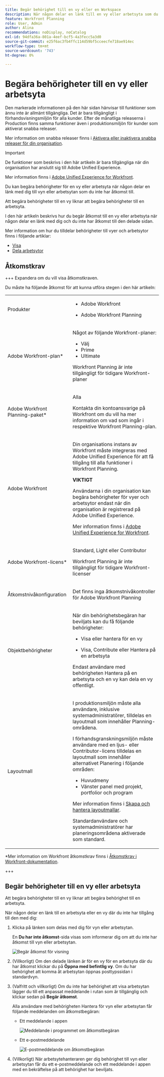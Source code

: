 ```yaml
---
title: Begär behörighet till en vy eller en Workspace
description: När någon delar en länk till en vy eller arbetsyta som du inte har åtkomst till, kan du begära behörighet för att kunna öppna den. I den här artikeln förklaras stegen för att begära åtkomst till en vy eller arbetsyta när du stöter på en delad länk som du inte kan öppna.
feature: Workfront Planning
role: User, Admin
author: Alina
recommendations: noDisplay, noCatalog
exl-id: 94dfa36a-801a-4eef-bcf5-4a3fecc5a3d0
source-git-commit: e25f6ac3fb4ffc114d59bf5cceecfe718ae914ec
workflow-type: tm+mt
source-wordcount: '743'
ht-degree: 0%

---
```


# Begära behörigheter till en vy eller arbetsyta

<span class="preview">Den markerade informationen på den här sidan hänvisar till funktioner som ännu inte är allmänt tillgängliga. Det är bara tillgängligt i förhandsvisningsmiljön för alla kunder. Efter de månatliga releaserna i Production finns samma funktioner även i produktionsmiljön för kunder som aktiverat snabba releaser. </span>

<span class="preview">Mer information om snabba releaser finns i [Aktivera eller inaktivera snabba releaser för din organisation](/help/quicksilver/administration-and-setup/set-up-workfront/configure-system-defaults/enable-fast-release-process.md). </span>

>[!IMPORTANT]
>
>De funktioner som beskrivs i den här artikeln är bara tillgängliga när din organisation har anslutit sig till Adobe Unified Experience.
>
>Mer information finns i [Adobe Unified Experience for Workfront](/help/quicksilver/workfront-basics/navigate-workfront/workfront-navigation/adobe-unified-experience.md).


Du kan begära behörigheter för en vy eller arbetsyta när någon delar en länk med dig till vyn eller arbetsytan som du inte har åtkomst till.

Att begära behörigheter till en vy liknar att begära behörigheter till en arbetsyta.

I den här artikeln beskrivs hur du begär åtkomst till en vy eller arbetsyta när någon delar en länk med dig och du inte har åtkomst till den delade sidan.

Mer information om hur du tilldelar behörigheter till vyer och arbetsytor finns i följande artiklar:

* [Visa](/help/quicksilver/planning/access/share-views.md)
* [Dela arbetsytor](/help/quicksilver/planning/access/share-workspaces.md)


## Åtkomstkrav

+++ Expandera om du vill visa åtkomstkraven.

Du måste ha följande åtkomst för att kunna utföra stegen i den här artikeln:

<table style="table-layout:auto"> 
<col> 
</col> 
<col> 
</col> 
<tbody> 
    <tr> 
<tr> 
<td> 
   <p> Produkter</p> </td> 
   <td> 
   <ul><li><p> Adobe Workfront</p></li> 
   <li><p> Adobe Workfront Planning<p></li></ul></td> 
  </tr>   
<tr> 
   <td role="rowheader"><p>Adobe Workfront-plan*</p></td> 
   <td> 
<p>Något av följande Workfront-planer:</p> 
<ul><li>Välj</li> 
<li>Prime</li> 
<li>Ultimate</li></ul> 
<p>Workfront Planning är inte tillgängligt för tidigare Workfront-planer</p> 
   </td> 
<tr> 
   <td role="rowheader"><p>Adobe Workfront Planning-paket*</p></td> 
   <td> 
<p>Alla </p> 
<p>Kontakta din kontoansvarige på Workfront om du vill ha mer information om vad som ingår i respektive Workfront Planning-plan. </p> 
   </td> 
 <tr> 
   <td role="rowheader"><p>Adobe Workfront</p></td> 
   <td> 
<p>Din organisations instans av Workfront måste integreras med Adobe Unified Experience för att få tillgång till alla funktioner i Workfront Planning.</p> 
<p><b>VIKTIGT</b></p>
<p>Användarna i din organisation kan begära behörigheter för vyer och arbetsytor endast när din organisation är registrerad på Adobe Unified Experience. </p>
<p>Mer information finns i <a href="/help/quicksilver/workfront-basics/navigate-workfront/workfront-navigation/adobe-unified-experience.md">Adobe Unified Experience for Workfront</a>. </p> 
   </td> 
   </tr> 
  </tr> 
  <tr> 
   <td role="rowheader"><p>Adobe Workfront-licens*</p></td> 
   <td><p> Standard, Light eller Contributor</p>
   <p>Workfront Planning är inte tillgängligt för tidigare Workfront-licenser</p> 
  </td> 
  </tr> 
  <tr> 
   <td role="rowheader"><p>Åtkomstnivåkonfiguration</p></td> 
   <td> <p>Det finns inga åtkomstnivåkontroller för Adobe Workfront Planning</p>   
</td> 
  </tr> 
<tr> 
   <td role="rowheader"><p>Objektbehörigheter</p></td> 
   <td>  <p>När din behörighetsbegäran har beviljats kan du få följande behörigheter:</p>
   <ul><li><p>Visa eller hantera för en vy</p></li>
   <li><p>Visa, Contribute eller Hantera på en arbetsyta</p></li></ul>  
   <p>Endast användare med behörigheten Hantera på en arbetsyta och en vy kan dela en vy offentligt.</p></td> 
  </tr> 
<tr> 
   <td role="rowheader"><p>Layoutmall</p></td> 
   <td> 
   <p>I produktionsmiljön måste alla användare, inklusive systemadministratörer, tilldelas en layoutmall som innehåller Planning-områdena.</p>
   <div class="preview">
<p> I förhandsgranskningsmiljön måste användare med en ljus- eller Contributor-licens tilldelas en layoutmall som innehåller alternativet Planering i följande områden:</p>
   <ul><li>Huvudmeny</li>
   <li>Vänster panel med projekt, portfolior och program</li>
   </ul>
   <p>Mer information finns i <a href="/help/quicksilver/administration-and-setup/customize-workfront/use-layout-templates/create-and-manage-layout-templates.md">Skapa och hantera layoutmallar</a>.</p>
   <p>Standardanvändare och systemadministratörer har planeringsområdena aktiverade som standard.</p></div>
   </td> 
  </tr> 
</tbody> 
</table>

*Mer information om Workfront åtkomstkrav finns i [Åtkomstkrav i Workfront-dokumentation](/help/quicksilver/administration-and-setup/add-users/access-levels-and-object-permissions/access-level-requirements-in-documentation.md).

+++


## Begär behörigheter till en vy eller arbetsyta

Att begära behörigheter till en vy liknar att begära behörighet till en arbetsyta.

När någon delar en länk till en arbetsyta eller en vy där du inte har tillgång till den med dig:

1. Klicka på länken som delas med dig för vyn eller arbetsytan.

   En **Du har inte åtkomst**-sida visas som informerar dig om att du inte har åtkomst till vyn eller arbetsytan.

   ![Begär åtkomst för visning](assets/request-access-to-view.png)

1. (Villkorligt) Om den delade länken är för en vy för en arbetsyta där du har åtkomst klickar du på **Öppna med befintlig vy**. Om du har behörighet att komma åt arbetsytan öppnas posttypssidan i standardvyn.

1. (Valfritt och villkorligt) Om du inte har behörighet att visa arbetsytan lägger du till ett anpassat meddelande i rutan som är tillgänglig och klickar sedan på **Begär åtkomst**.

   Alla användare med behörigheten Hantera för vyn eller arbetsytan får följande meddelanden om åtkomstbegäran:
   * Ett meddelande i appen

     ![Meddelande i programmet om åtkomstbegäran](assets/in-app-notification-for-access-request.png)
   * Ett e-postmeddelande

     ![E-postmeddelande om åtkomstbegäran](assets/email-notification-for-access-request.png)

1. (Villkorligt) När arbetsytehanteraren ger dig behörighet till vyn eller arbetsytan får du ett e-postmeddelande och ett meddelande i appen med en bekräftelse på att behörighet har beviljats. <!--check this - I was not able to test this, but Isk confirmed.-->
